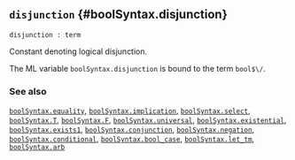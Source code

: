 ## `disjunction` {#boolSyntax.disjunction}


```
disjunction : term
```



Constant denoting logical disjunction.


The ML variable `boolSyntax.disjunction` is bound to the term `bool$\/`.

### See also

[`boolSyntax.equality`](#boolSyntax.equality), [`boolSyntax.implication`](#boolSyntax.implication), [`boolSyntax.select`](#boolSyntax.select), [`boolSyntax.T`](#boolSyntax.T), [`boolSyntax.F`](#boolSyntax.F), [`boolSyntax.universal`](#boolSyntax.universal), [`boolSyntax.existential`](#boolSyntax.existential), [`boolSyntax.exists1`](#boolSyntax.exists1), [`boolSyntax.conjunction`](#boolSyntax.conjunction), [`boolSyntax.negation`](#boolSyntax.negation), [`boolSyntax.conditional`](#boolSyntax.conditional), [`boolSyntax.bool_case`](#boolSyntax.bool_case), [`boolSyntax.let_tm`](#boolSyntax.let_tm), [`boolSyntax.arb`](#boolSyntax.arb)

